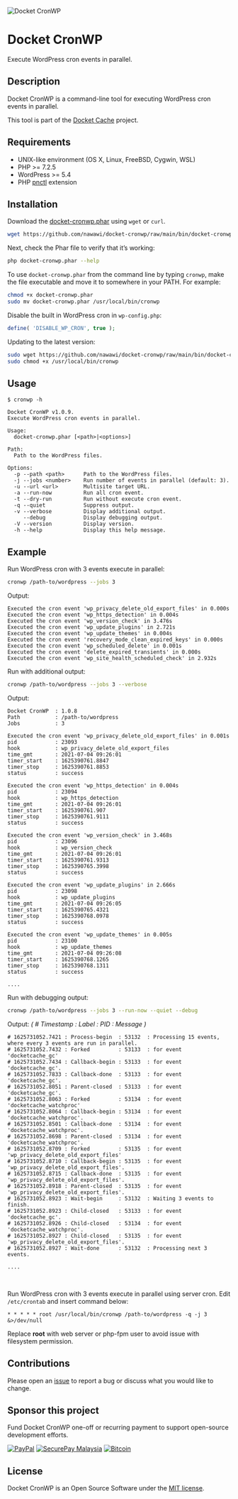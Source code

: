 ![Docket CronWP](./.docketcache.com/icon-128x128.png)
# Docket CronWP

Execute WordPress cron events in parallel.

## Description

Docket CronWP is a command-line tool for executing WordPress cron events in parallel.

This tool is part of the [Docket Cache](https://docketcache.com) project.

## Requirements
- UNIX-like environment (OS X, Linux, FreeBSD, Cygwin, WSL)
- PHP >= 7.2.5
- WordPress >= 5.4
- PHP [pnctl](https://www.php.net/manual/en/book.pcntl.php) extension

## Installation

Download the [docket-cronwp.phar](https://github.com/nawawi/docket-cronwp/raw/main/bin/docket-cronwp.phar) using `wget` or `curl`.

```sh
wget https://github.com/nawawi/docket-cronwp/raw/main/bin/docket-cronwp.phar
```

Next, check the Phar file to verify that it’s working:

```sh
php docket-cronwp.phar --help
```

To use `docket-cronwp.phar` from the command line by typing `cronwp`, make the file executable and move it to somewhere in your PATH. For example:

```sh
chmod +x docket-cronwp.phar
sudo mv docket-cronwp.phar /usr/local/bin/cronwp
```

Disable the built in WordPress cron in `wp-config.php`:
```php
define( 'DISABLE_WP_CRON', true );
```

Updating to the latest version:

```sh
sudo wget https://github.com/nawawi/docket-cronwp/raw/main/bin/docket-cronwp.phar -O /usr/local/bin/cronwp
sudo chmod +x /usr/local/bin/cronwp

```

## Usage
```
$ cronwp -h

Docket CronWP v1.0.9.
Execute WordPress cron events in parallel.

Usage:
  docket-cronwp.phar [<path>|<options>]

Path:
  Path to the WordPress files.

Options:
  -p --path <path>      Path to the WordPress files.
  -j --jobs <number>    Run number of events in parallel (default: 3).
  -u --url <url>        Multisite target URL.
  -a --run-now          Run all cron event.
  -t --dry-run          Run without execute cron event.
  -q --quiet            Suppress output.
  -v --verbose          Display additional output.
     --debug            Display debugging output.
  -V --version          Display version.
  -h --help             Display this help message.
```

## Example
Run WordPress cron with 3 events execute in parallel:

```sh
cronwp /path-to/wordpress --jobs 3
```

Output:
```
Executed the cron event 'wp_privacy_delete_old_export_files' in 0.000s
Executed the cron event 'wp_https_detection' in 0.004s
Executed the cron event 'wp_version_check' in 3.476s
Executed the cron event 'wp_update_plugins' in 2.721s
Executed the cron event 'wp_update_themes' in 0.004s
Executed the cron event 'recovery_mode_clean_expired_keys' in 0.000s
Executed the cron event 'wp_scheduled_delete' in 0.001s
Executed the cron event 'delete_expired_transients' in 0.000s
Executed the cron event 'wp_site_health_scheduled_check' in 2.932s
```

Run with additional output:

```sh
cronwp /path-to/wordpress --jobs 3 --verbose
```

Output:
```
Docket CronWP  : 1.0.8
Path           : /path-to/wordpress
Jobs           : 3

Executed the cron event 'wp_privacy_delete_old_export_files' in 0.001s
pid            : 23093
hook           : wp_privacy_delete_old_export_files
time_gmt       : 2021-07-04 09:26:01
timer_start    : 1625390761.8847
timer_stop     : 1625390761.8853
status         : success

Executed the cron event 'wp_https_detection' in 0.004s
pid            : 23094
hook           : wp_https_detection
time_gmt       : 2021-07-04 09:26:01
timer_start    : 1625390761.907
timer_stop     : 1625390761.9111
status         : success

Executed the cron event 'wp_version_check' in 3.468s
pid            : 23096
hook           : wp_version_check
time_gmt       : 2021-07-04 09:26:01
timer_start    : 1625390761.9313
timer_stop     : 1625390765.3998
status         : success

Executed the cron event 'wp_update_plugins' in 2.666s
pid            : 23098
hook           : wp_update_plugins
time_gmt       : 2021-07-04 09:26:05
timer_start    : 1625390765.4321
timer_stop     : 1625390768.0978
status         : success

Executed the cron event 'wp_update_themes' in 0.005s
pid            : 23100
hook           : wp_update_themes
time_gmt       : 2021-07-04 09:26:08
timer_start    : 1625390768.1265
timer_stop     : 1625390768.1311
status         : success

....
```

Run with debugging output:

```sh
cronwp /path-to/wordpress --jobs 3 --run-now --quiet --debug
```

Output: _( # Timestamp : Label : PID : Message )_
```
# 1625731052.7421 : Process-begin  : 53132  : Processing 15 events, where every 3 events are run in parallel.
# 1625731052.7432 : Forked         : 53133  : for event 'docketcache_gc'
# 1625731052.7434 : Callback-begin : 53133  : for event 'docketcache_gc'.
# 1625731052.7833 : Callback-done  : 53133  : for event 'docketcache_gc'.
# 1625731052.8051 : Parent-closed  : 53133  : for event 'docketcache_gc'.
# 1625731052.8063 : Forked         : 53134  : for event 'docketcache_watchproc'
# 1625731052.8064 : Callback-begin : 53134  : for event 'docketcache_watchproc'.
# 1625731052.8501 : Callback-done  : 53134  : for event 'docketcache_watchproc'.
# 1625731052.8698 : Parent-closed  : 53134  : for event 'docketcache_watchproc'.
# 1625731052.8709 : Forked         : 53135  : for event 'wp_privacy_delete_old_export_files'
# 1625731052.8710 : Callback-begin : 53135  : for event 'wp_privacy_delete_old_export_files'.
# 1625731052.8715 : Callback-done  : 53135  : for event 'wp_privacy_delete_old_export_files'.
# 1625731052.8918 : Parent-closed  : 53135  : for event 'wp_privacy_delete_old_export_files'.
# 1625731052.8923 : Wait-begin     : 53132  : Waiting 3 events to finish.
# 1625731052.8923 : Child-closed   : 53133  : for event 'docketcache_gc'.
# 1625731052.8926 : Child-closed   : 53134  : for event 'docketcache_watchproc'.
# 1625731052.8927 : Child-closed   : 53135  : for event 'wp_privacy_delete_old_export_files'.
# 1625731052.8927 : Wait-done      : 53132  : Processing next 3 events.

....
```
<br>

Run WordPress cron with 3 events execute in parallel using server cron. Edit `/etc/crontab` and insert command below: 

```
* * * * * root /usr/local/bin/cronwp /path-to/wordpress -q -j 3 &>/dev/null
```

Replace **root** with web server or php-fpm user to avoid issue with filesystem permission.

## Contributions

Please open an [issue](https://github.com/nawawi/docket-cronwp/issues) to report a bug or discuss what you would like to change.

## Sponsor this project

Fund Docket CronWP one-off or recurring payment to support open-source development efforts.  

[![PayPal](./.docketcache.com/paypalme.png)](https://www.paypal.com/paypalme/ghostbirdme/10usd) 
[![SecurePay Malaysia](./.docketcache.com/securepay.png)](https://securepay.my/collections/docketcacheproject) 
[![Bitcoin](./.docketcache.com/bitcoin.png)](https://www.blockchain.com/en/btc/address/3BD96JehFzsdFv4MTmvvgVhfVFLC86414n)

## License

Docket CronWP is an Open Source Software under the [MIT license](https://github.com/nawawi/docket-cache/blob/master/LICENSE.txt).

